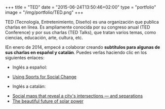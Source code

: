 +++
title = "TED"
date = "2015-06-24T13:50:46+02:00"
type = "portfolio"
image = "/img/portfolio/TED.png"
+++

TED (Tecnología, Entretenimiento, Diseño) es una organización que publica charlas en línea. Es ampliamente conocida por su congreso anual (TED Conference) y por sus charlas (TED Talks), que tratan varios temas, como ciencias, educación, arte, cultura, etc.

IEn enero de 2014, empecé a colaborar creando **subtítulos para algunas de sus charlas en español y catalán**. Puedes verlas haciendo clic en los siguientes enlaces:

* Inglés a español:
 - [Using Sports for Social Change](https://www.youtube.com/watch?v=xfjZ-tWFxpA)

* Inglés a catalán:
 - [Social maps that reveal a city's intersections — and separations](https://www.youtube.com/watch?v=PhVP1tNeGyY)
 - [The beautiful future of solar power](https://www.youtube.com/watch?v=_lyP_2p5MJc)
